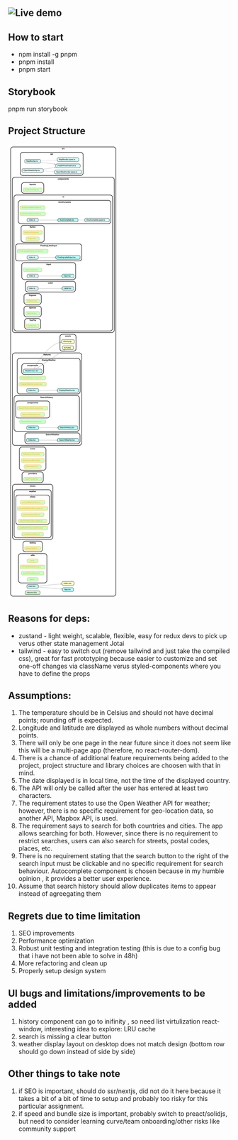 ## ![Live demo](https://weather-app-swart-pi-79.vercel.app/)

## How to start

- npm install -g pnpm
- pnpm install
- pnpm start

## Storybook

pnpm run storybook

## Project Structure

![dependency-graph.svg](dependency-graph.svg)

## Reasons for deps:

- zustand - light weight, scalable, flexible, easy for redux devs to pick up verus other state management Jotai
- tailwind - easy to switch out (remove tailwind and just take the compiled css), great for fast prototyping because easier to customize and set one-off changes via className verus styled-components where you have to define the props

## Assumptions:

1. The temperature should be in Celsius and should not have decimal points; rounding off is expected.
2. Longitude and latitude are displayed as whole numbers without decimal points.
3. There will only be one page in the near future since it does not seem like this will be a multi-page app (therefore, no react-router-dom).
4. There is a chance of additional feature requirements being added to the project, project structure and library choices are choosen with that in mind.
5. The date displayed is in local time, not the time of the displayed country.
6. The API will only be called after the user has entered at least two characters.
7. The requirement states to use the Open Weather API for weather; however, there is no specific requirement for geo-location data, so another API, Mapbox API, is used.
8. The requirement says to search for both countries and cities. The app allows searching for both. However, since there is no requirement to restrict searches, users can also search for streets, postal codes, places, etc.
9. There is no requirement stating that the search button to the right of the search input must be clickable and no specific requirement for search behaviour. Autocomplete component is chosen because in my humble opinion , it provides a better user experience.
10. Assume that search history should allow duplicates items to appear instead of agreegating them

## Regrets due to time limitation

1. SEO improvements
2. Performance optimization
3. Robust unit testing and integration testing (this is due to a config bug that i have not been able to solve in 48h)
4. More refactoring and clean up
5. Properly setup design system

## UI bugs and limitations/improvements to be added

1. history component can go to inifinity , so need list virtulization react-window, interesting idea to explore: LRU cache
2. search is missing a clear button
3. weather display layout on desktop does not match design (bottom row should go down instead of side by side)

## Other things to take note

1. if SEO is important, should do ssr/nextjs, did not do it here because it takes a bit of a bit of time to setup and probably too risky for this particular assignment.
2. if speed and bundle size is important, probably switch to preact/solidjs, but need to consider learning curve/team onboarding/other risks like community support
